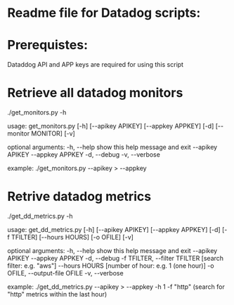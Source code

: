 # Readme file for Datadog scripts:

# Prerequistes:
Dataddog API and APP keys are required for using this script

# Retrieve all datadog monitors
./get_monitors.py -h

usage: get_monitors.py [-h] [--apikey APIKEY] [--appkey APPKEY] [-d]
                       [--monitor MONITOR] [-v]

optional arguments:
  -h, --help         show this help message and exit
  --apikey APIKEY
  --appkey APPKEY
  -d, --debug
  -v, --verbose

example: ./get_monitors.py --apikey ><api key value> --appkey <app key value>

# Retrive datadog metrics
./get_dd_metrics.py -h

usage: get_dd_metrics.py [-h] [--apikey APIKEY] [--appkey APPKEY] [-d]
                         [-f TFILTER] [--hours HOURS] [-o OFILE] [-v]

optional arguments:
  -h, --help            show this help message and exit
  --apikey APIKEY
  --appkey APPKEY
  -d, --debug
  -f TFILTER, --filter TFILTER [search filter: e.g. "aws"]
  --hours HOURS [number of hour: e.g. 1 (one hour)]
  -o OFILE, --output-file OFILE
  -v, --verbose

example: ./get_dd_metrics.py --apikey ><api key value> --appkey <app key value> -h 1 -f "http"
  (search for "http" metrics within the last hour)
